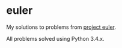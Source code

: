 # euler
My solutions to problems from [project euler](https://projecteuler.net/).

All problems solved using Python 3.4.x.
